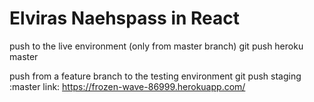 # Elviras Naehspass in React

push to the live environment (only from master branch)
git push heroku master

push from a feature branch to the testing environment
git push staging <nameofbranch>:master
link: https://frozen-wave-86999.herokuapp.com/